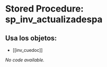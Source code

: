 # Stored Procedure: sp_inv_actualizadespa

## Usa los objetos:
- [[inv_cuedoc]]

*No code available.*
